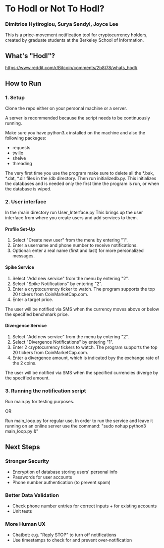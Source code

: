 # To Hodl or Not To Hodl?
### Dimitrios Hytiroglou, Surya Sendyl, Joyce Lee

This is a price-movement notification tool for cryptocurrency holders, created by graduate students at the Berkeley School of Information.

## What's "Hodl"?
https://www.reddit.com/r/Bitcoin/comments/2b8t78/whats_hodl/

## How to Run

### 1. Setup
Clone the repo either on your personal machine or a server.

A server is recommended because the script needs to be continuously running.

Make sure you have python3.x installed on the machine and also the following packages:
- requests
- twilio
- shelve
- threading

The very first time you use the program make sure to delete all the *.bak, *.dat, *.dir files in the /db directory.
Then run initializedb.py. This initializes the databases and is needed only the first time the program is run, or when the database is wiped.

### 2. User interface
In the /main directory run User_Interface.py
This brings up the user interface from where you create users and add services to them.

#### Profile Set-Up

1. Select "Create new user" from the menu by entering "1".
2. Enter a username and phone number to receive notifications.
3. Optional: enter a real name (first and last) for more personalized messages.

#### Spike Service

1. Select "Add new service" from the menu by entering "2".
2. Select "Spike Notifications" by entering "2".
3. Enter a cryptocurrency ticker to watch. The program supports the top 20 tickers from CoinMarketCap.com.
4. Enter a target price.

The user will be notified via SMS when the currency moves above or below the specified benchmark price. 

#### Divergence Service

1. Select "Add new service" from the menu by entering "2".
2. Select "Divergence Notifications" by entering "1".
2. Enter 2 cryptocurrency tickers to watch. The program supports the top 20 tickers from CoinMarketCap.com.
3. Enter a divergence amount, which is indicated byy the exchange rate of the 2 coins.

The user will be notified via SMS when the specified currencies diverge by the specified amount.

### 3. Running the notification script

Run main.py for testing purposes.

OR

Run main_loop.py for regular use.
In order to run the service and leave it running on an online server use the command:
"sudo nohup python3 main_loop.py &" 

## Next Steps

### Stronger Security

* Encryption of database storing users' personal info
* Passwords for user accounts 
* Phone number authentication (to prevent spam)

### Better Data Validation

* Check phone number entries for correct inputs + for existing accounts 
* Unit tests

### More Human UX
* Chatbot: e.g. "Reply STOP" to turn off notifications
* Use timestamps to check for and prevent over-notification
